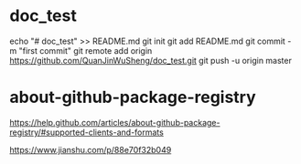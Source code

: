 # doc_test
echo "# doc_test" >> README.md
git init
git add README.md
git commit -m "first commit"
git remote add origin https://github.com/QuanJinWuSheng/doc_test.git
git push -u origin master
                
# about-github-package-registry
https://help.github.com/articles/about-github-package-registry/#supported-clients-and-formats

https://www.jianshu.com/p/88e70f32b049